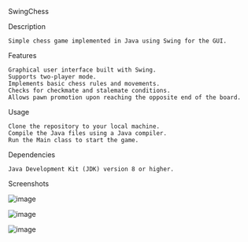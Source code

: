 SwingChess


Description

    Simple chess game implemented in Java using Swing for the GUI.

Features

    Graphical user interface built with Swing.
    Supports two-player mode.
    Implements basic chess rules and movements.
    Checks for checkmate and stalemate conditions.
    Allows pawn promotion upon reaching the opposite end of the board.

Usage

    Clone the repository to your local machine.
    Compile the Java files using a Java compiler.
    Run the Main class to start the game.

Dependencies

    Java Development Kit (JDK) version 8 or higher.

    
Screenshots

![image](https://github.com/Aman11037/SwingChess/assets/153110897/2b8a54a5-e033-4a8e-9a81-1e5e46545156)


![image](https://github.com/Aman11037/SwingChess/assets/153110897/fbd9e943-f5ae-4d7f-8ad6-086928e954ba)


![image](https://github.com/Aman11037/SwingChess/assets/153110897/417118ca-4445-4bc8-91e2-b6c3a88166bf)
